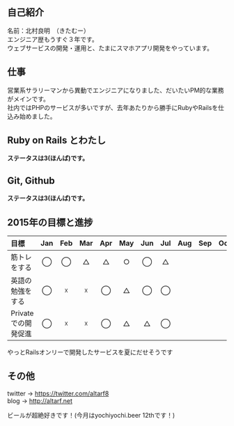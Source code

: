 ## 自己紹介
名前：北村良明　（きたむー）  
エンジニア歴もうすぐ３年です。  
ウェブサービスの開発・運用と、たまにスマホアプリ開発をやっています。  

## 仕事
営業系サラリーマンから異動でエンジニアになりました、だいたいPM的な業務がメインです。  
社内ではPHPのサービスが多いですが、去年あたりから勝手にRubyやRailsを仕込み始めました。  

## Ruby on Rails とわたし
__ステータスは3(ほんば)です。__    

## Git, Github
__ステータスは3(ほんば)です。__  


## 2015年の目標と進捗
|            目標           | Jan | Feb | Mar | Apr | May | Jun | Jul | Aug | Sep | Oct | Nov | Dec |
|:-------------------------|:---:|:---:|:---:|:---:|:---:|:---:|:---:|:---:|:---:|:---:|:---:|:---:|
|筋トレをする| ◯ | ◯ | △ | △ | ○ | ◯ | △ |
|英語の勉強をする| ◯ | ☓ | ☓ | ◯ | △ | ◯ | ◯ |
|Privateでの開発促進| ◯ | ☓ | ☓ | ◯ | △ | △ | ◯ |

やっとRailsオンリーで開発したサービスを夏にだせそうです 
## その他
twitter -> https://twitter.com/altarf8  
blog -> http://altarf.net  
  
ビールが超絶好きです！(今月はyochiyochi.beer 12thです！)   
